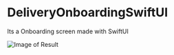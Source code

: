 # DeliveryOnboardingSwiftUI
Its a Onboarding screen made with SwiftUI


![Image of Result](https://github.com/TheAppWizard/DeliveryOnboardingSwiftUI/blob/main/output.png)
